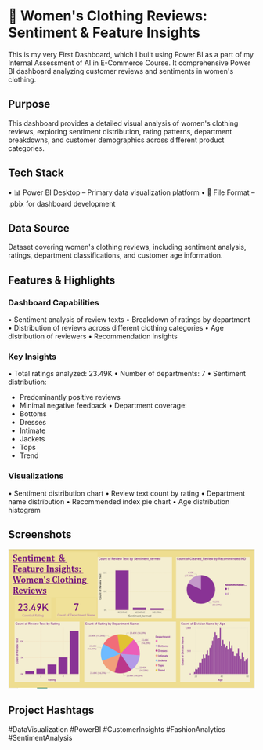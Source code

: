 # 👗 Women's Clothing Reviews: Sentiment & Feature Insights
This is my very First Dashboard, which I built using Power BI as a part of my Internal Assessment of AI in E-Commerce Course.
It comprehensive Power BI dashboard analyzing customer reviews and sentiments in women's clothing.

## Purpose
This dashboard provides a detailed visual analysis of women's clothing reviews, exploring sentiment distribution, rating patterns, department breakdowns, and customer demographics across different product categories.

## Tech Stack
• 📊 Power BI Desktop – Primary data visualization platform
• 📁 File Format – .pbix for dashboard development

## Data Source
Dataset covering women's clothing reviews, including sentiment analysis, ratings, department classifications, and customer age information.

## Features & Highlights

### Dashboard Capabilities
• Sentiment analysis of review texts
• Breakdown of ratings by department
• Distribution of reviews across different clothing categories
• Age distribution of reviewers
• Recommendation insights

### Key Insights
• Total ratings analyzed: 23.49K
• Number of departments: 7
• Sentiment distribution:
  - Predominantly positive reviews
  - Minimal negative feedback
• Department coverage:
  - Bottoms
  - Dresses
  - Intimate
  - Jackets
  - Tops
  - Trend

### Visualizations
• Sentiment distribution chart
• Review text count by rating
• Department name distribution
• Recommended index pie chart
• Age distribution histogram

## Screenshots
![Women's Clothing Reviews Dashboard](SENTIMENT-ANALYSIS-DASHBOARD.png)

## Project Hashtags
#DataVisualization #PowerBI #CustomerInsights #FashionAnalytics #SentimentAnalysis
